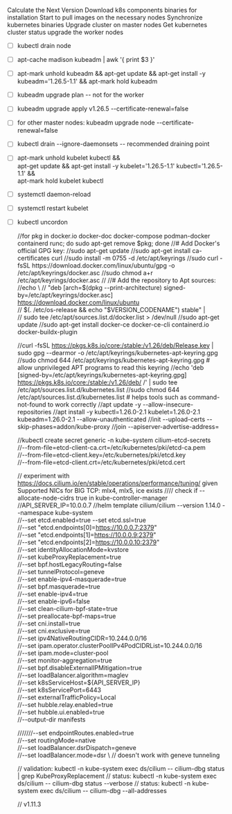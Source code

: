 Calculate the Next Version
Download k8s components binaries for installation
Start to pull images on the necessary nodes
Synchronize kubernetes binaries
Upgrade cluster on master nodes
Get kubernetes cluster status
upgrade the worker nodes

- [ ] kubectl drain node <node-to-drain>
- [ ] apt-cache madison kubeadm | awk '{ print $3 }'
- [ ] apt-mark unhold kubeadm && apt-get update && apt-get install -y kubeadm='1.26.5-1.1' && apt-mark hold kubeadm
- [ ] kubeadm upgrade plan -- not for the worker
- [ ] kubeadm upgrade apply v1.26.5 --certificate-renewal=false
- [ ] for other master nodes: kubeadm upgrade node --certificate-renewal=false
- [ ] kubectl drain <node-to-drain> --ignore-daemonsets -- recommended draining point
- [ ] apt-mark unhold kubelet kubectl && \
  apt-get update && apt-get install -y kubelet='1.26.5-1.1' kubectl='1.26.5-1.1' && \
  apt-mark hold kubelet kubectl
- [ ] systemctl daemon-reload
- [ ] systemctl restart kubelet
- [ ] kubectl uncordon <node-to-drain>

  //for pkg in docker.io docker-doc docker-compose podman-docker containerd runc; do sudo apt-get remove $pkg; done
  //# Add Docker's official GPG key:
  //sudo apt-get update
  //sudo apt-get install ca-certificates curl
  //sudo install -m 0755 -d /etc/apt/keyrings
  //sudo curl -fsSL https://download.docker.com/linux/ubuntu/gpg -o /etc/apt/keyrings/docker.asc
  //sudo chmod a+r /etc/apt/keyrings/docker.asc
  //
  //# Add the repository to Apt sources:
  //echo \
  //  "deb [arch=$(dpkg --print-architecture) signed-by=/etc/apt/keyrings/docker.asc] https://download.docker.com/linux/ubuntu \
  //  $(. /etc/os-release && echo "$VERSION_CODENAME") stable" | \
  //  sudo tee /etc/apt/sources.list.d/docker.list > /dev/null
  //sudo apt-get update
  //sudo apt-get install docker-ce docker-ce-cli containerd.io docker-buildx-plugin

  //curl -fsSL https://pkgs.k8s.io/core:/stable:/v1.26/deb/Release.key | sudo gpg --dearmor -o /etc/apt/keyrings/kubernetes-apt-keyring.gpg
  //sudo chmod 644 /etc/apt/keyrings/kubernetes-apt-keyring.gpg # allow unprivileged APT programs to read this keyring
  //echo 'deb [signed-by=/etc/apt/keyrings/kubernetes-apt-keyring.gpg] https://pkgs.k8s.io/core:/stable:/v1.26/deb/ /' | sudo tee /etc/apt/sources.list.d/kubernetes.list
  //sudo chmod 644 /etc/apt/sources.list.d/kubernetes.list   # helps tools such as command-not-found to work correctly
  //apt update -y --allow-insecure-repositories
  //apt install -y kubectl=1.26.0-2.1 kubelet=1.26.0-2.1 kubeadm=1.26.0-2.1 --allow-unauthenticated
  //init --upload-certs --skip-phases=addon/kube-proxy
  //join --apiserver-advertise-address=<master-node-ip>

  //kubectl create secret generic -n kube-system cilium-etcd-secrets \
  //--from-file=etcd-client-ca.crt=/etc/kubernetes/pki/etcd-ca.pem \
  //--from-file=etcd-client.key=/etc/kubernetes/pki/etcd.key \
  //--from-file=etcd-client.crt=/etc/kubernetes/pki/etcd.cert

  // experiment with https://docs.cilium.io/en/stable/operations/performance/tuning/ given Supported NICs for BIG TCP: mlx4, mlx5, ice exists
  //// check if --allocate-node-cidrs true in kube-controller-manager
  //API_SERVER_IP=10.0.0.7
  //helm template cilium/cilium --version 1.14.0 --namespace kube-system \
  //--set etcd.enabled=true --set etcd.ssl=true \
  //--set "etcd.endpoints[0]=https://10.0.0.7:2379" \
  //--set "etcd.endpoints[1]=https://10.0.0.9:2379" \
  //--set "etcd.endpoints[2]=https://10.0.0.10:2379" \
  //--set identityAllocationMode=kvstore \
  //--set kubeProxyReplacement=true \
  //--set bpf.hostLegacyRouting=false \
  //--set tunnelProtocol=geneve \
  //--set enable-ipv4-masquerade=true \
  //--set bpf.masquerade=true \
  //--set enable-ipv4=true \
  //--set enable-ipv6=false \
  //--set clean-cilium-bpf-state=true \
  //--set preallocate-bpf-maps=true \
  //--set cni.install=true \
  //--set cni.exclusive=true \
  //--set ipv4NativeRoutingCIDR=10.244.0.0/16 \
  //--set ipam.operator.clusterPoolIPv4PodCIDRList=10.244.0.0/16 \
  //--set ipam.mode=cluster-pool \
  //--set monitor-aggregation=true \
  //--set bpf.disableExternalIPMitigation=true \
  //--set loadBalancer.algorithm=maglev \
  //--set k8sServiceHost=${API_SERVER_IP} \
  //--set k8sServicePort=6443 \
  //--set externalTrafficPolicy=Local \
  //--set hubble.relay.enabled=true \
  //--set hubble.ui.enabled=true \
  //--output-dir manifests

  ///////--set endpointRoutes.enabled=true \
  //--set routingMode=native \
  //--set loadBalancer.dsrDispatch=geneve \
  //--set loadBalancer.mode=dsr \ // doesn't work with geneve tunneling

  // validation: kubectl -n kube-system exec ds/cilium -- cilium-dbg status | grep KubeProxyReplacement
  // status: kubectl -n kube-system exec ds/cilium -- cilium-dbg status --verbose
  // status: kubectl -n kube-system exec ds/cilium -- cilium-dbg --all-addresses

  // v1.11.3
